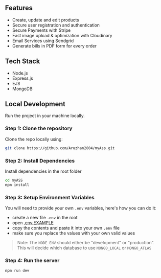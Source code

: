 

## Features

- Create, update and edit products
- Secure user registration and authentication
- Secure Payments with Stripe
- Fast image upload & optimization with Cloudinary
- Email Services using Sendgrid
- Generate bills in PDF form for every order

## Tech Stack

- Node.js
- Express.js
- EJS
- MongoDB

## Local Development

Run the project in your machine locally.

### Step 1: Clone the repository

Clone the repo locally using:

```sh
git clone https://github.com/Aruzhan2004/myAss.git
```

### Step 2: Install Dependencies

Install dependencies in the root folder

```sh
cd myASS
npm install
```

### Step 3: Setup Environment Variables

You will need to provide your own `.env` variables, here's how you can do it:

- create a new file `.env` in the root
- open [.env.EXAMPLE](./.env.EXAMPLE)
- copy the contents and paste it into your own `.env` file
- make sure you replace the values with your own valid values

> Note: The `NODE_ENV` should either be "development" or "production". This will decide which database to use `MONGO_LOCAL` or `MONGO_ATLAS`

### Step 4: Run the server

```sh
npm run dev
```
